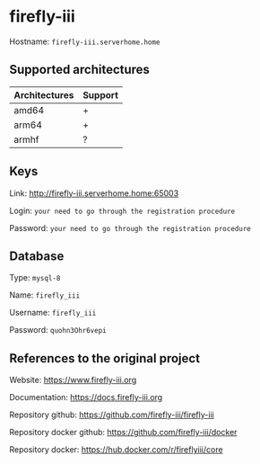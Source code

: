 # firefly-iii
Hostname: `firefly-iii.serverhome.home`

## Supported architectures
| Architectures | Support |
| :------------ | :------ |
| amd64         | +       |
| arm64         | +       |
| armhf         | ?       |

## Keys
Link: http://firefly-iii.serverhome.home:65003

Login: `your need to go through the registration procedure`

Password: `your need to go through the registration procedure`

## Database
Type: `mysql-8`

Name: `firefly_iii`

Username: `firefly_iii`

Password: `quohn3Ohr6vepi`

## References to the original project
Website: https://www.firefly-iii.org

Documentation: https://docs.firefly-iii.org

Repository github: https://github.com/firefly-iii/firefly-iii

Repository docker github: https://github.com/firefly-iii/docker

Repository docker: https://hub.docker.com/r/fireflyiii/core